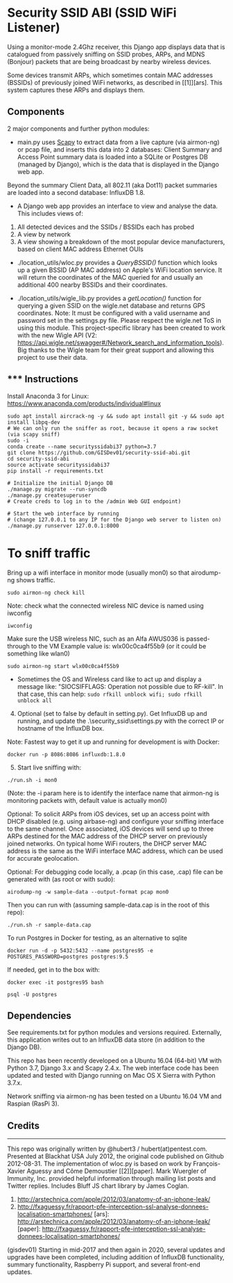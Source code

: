 Security SSID ABI (SSID WiFi Listener)
==========

Using a monitor-mode 2.4Ghz receiver, this Django app displays data that is catalogued from passively sniffing on SSID probes, ARPs, and MDNS (Bonjour) packets that are being broadcast by nearby wireless devices.

Some devices transmit ARPs, which sometimes contain MAC addresses (BSSIDs) of previously joined WiFi networks, as described in [[1]][ars].  This system captures these ARPs and displays them.

Components
----------

2 major components and further python modules:

* main.py uses [Scapy](http://www.secdev.org/projects/scapy/) to extract data from a live capture (via airmon-ng) or pcap file, and inserts this data into 2 databases: Client Summary and Access Point summary data is loaded into a SQLite or Postgres DB (managed by Django), which is the data that is displayed in the Django web app.

 Beyond the summary Client Data, all 802.11 (aka Dot11) packet summaries are loaded into a second database: InfluxDB 1.8.

* A Django web app provides an interface to view and analyse the data.
This includes views of:

1. All detected devices and the SSIDs / BSSIDs each has probed
1. A view by network
1. A view showing a breakdown of the most popular device manufacturers, based on client MAC address Ethernet OUIs

* ./location_utils/wloc.py provides a _QueryBSSID()_ function which looks up a given BSSID (AP MAC address) on Apple's WiFi location service. It will return the coordinates of the MAC queried for and usually an additional 400 nearby BSSIDs and their coordinates.

* ./location_utils/wigle_lib.py provides a _getLocation()_ function for querying a given SSID on the wigle.net database and returns GPS coordinates. Note: It must be configured with a valid username and password set in the settings.py file. Please respect the wigle.net ToS in using this module. This project-specific library has been created to work with the new Wigle API (V2: https://api.wigle.net/swagger#/Network_search_and_information_tools). Big thanks to the Wigle team for their great support and allowing this project to use their data.

*** Instructions
------------
Install Anaconda 3 for Linux: https://www.anaconda.com/products/individual#linux

```
sudo apt install aircrack-ng -y && sudo apt install git -y && sudo apt install libpq-dev
# We can only run the sniffer as root, because it opens a raw socket (via scapy sniff)
sudo -i
conda create --name securityssidabi37 python=3.7
git clone https://github.com/GISDev01/security-ssid-abi.git
cd security-ssid-abi
source activate securityssidabi37
pip install -r requirements.txt

# Initialize the initial Django DB
./manage.py migrate --run-syncdb 
./manage.py createsuperuser
# Create creds to log in to the /admin Web GUI endpoint)

# Start the web interface by running 
# (change 127.0.0.1 to any IP for the Django web server to listen on)
./manage.py runserver 127.0.0.1:8000
```

# To sniff traffic

Bring up a wifi interface in monitor mode (usually mon0) so that airodump-ng shows traffic.

`sudo airmon-ng check kill`

Note: check what the connected wireless NIC device is named using iwconfig

`iwconfig`

Make sure the USB wireless NIC, such as an Alfa AWUS036 is passed-through to the VM
Example value is: wlx00c0ca4f55b9 (or it could be something like wlan0)

`sudo airmon-ng start wlx00c0ca4f55b9`

- Sometimes the OS and Wireless card like to act up and display a message like: "SIOCSIFFLAGS: Operation not possible due to RF-kill". In that case, this can help:
`sudo rfkill unblock wifi; sudo rfkill unblock all`

4. Optional (set to false by default in setting.py). Get InfluxDB up and running, and update the .\security_ssid\settings.py with the correct IP or hostname of the InfluxDB box.

Note: Fastest way to get it up and running for development is with Docker:

`docker run -p 8086:8086 influxdb:1.8.0`

5. Start live sniffing with:

 `./run.sh -i mon0`

 (Note: the -i param here is to identify the interface name that airmon-ng is monitoring packets with, default value is actually mon0)


Optional: To solicit ARPs from iOS devices, set up an access point with DHCP disabled (e.g. using airbase-ng) and configure your sniffing interface to the same channel.
Once associated, iOS devices will send up to three ARPs destined for the MAC address of the DHCP server on previously joined networks. On typical home WiFi routers, the DHCP server MAC address is the same as the WiFi interface MAC address, which can be used for accurate geolocation.

Optional: For debugging code locally, a .pcap (in this case, .cap) file can be generated with (as root or with sudo):

`airodump-ng -w sample-data --output-format pcap mon0`

Then you can run with (assuming sample-data.cap is in the root of this repo):

`./run.sh -r sample-data.cap`

To run Postgres in Docker for testing, as an alternative to sqlite
```
docker run -d -p 5432:5432 --name postgres95 -e POSTGRES_PASSWORD=postgres postgres:9.5
```
If needed, get in to the box with:

`docker exec -it postgres95 bash`

`psql -U postgres`


Dependencies
------------------------------------------------------------------------------------------------------------
See requirements.txt for python modules and versions required.
Externally, this application writes out to an InfluxDB data store (in addition to the Django DB).

This repo has been recently developed on a Ubuntu 16.04 (64-bit) VM with Python 3.7, Django 3.x and Scapy 2.4.x. The web interface code has been updated and tested with Django running on Mac OS X Sierra with Python 3.7.x.

Network sniffing via airmon-ng has been tested on a Ubuntu 16.04 VM and Raspian (RasPi 3).

Credits
------------------------------------------------------------------------------------------------------------
------------------------------------------------------------------------------------------------------------
This repo was originally written by @hubert3 / hubert(at)pentest.com. Presented at Blackhat USA July 2012, the original code published on Github 2012-08-31.
The implementation of wloc.py is based on work by François-Xavier Aguessy and Côme Demoustier [[2]][paper].
Mark Wuergler of Immunity, Inc. provided helpful information through mailing list posts and Twitter replies.
Includes Bluff JS chart library by James Coglan.
1. http://arstechnica.com/apple/2012/03/anatomy-of-an-iphone-leak/
2. http://fxaguessy.fr/rapport-pfe-interception-ssl-analyse-donnees-localisation-smartphones/
[ars]: http://arstechnica.com/apple/2012/03/anatomy-of-an-iphone-leak/
[paper]: http://fxaguessy.fr/rapport-pfe-interception-ssl-analyse-donnees-localisation-smartphones/

(gisdev01) Starting in mid-2017 and then again in 2020, several updates and upgrades have been completed, including addition of InfluxDB functionality, summary functionality, Raspberry Pi support, and several front-end updates.
